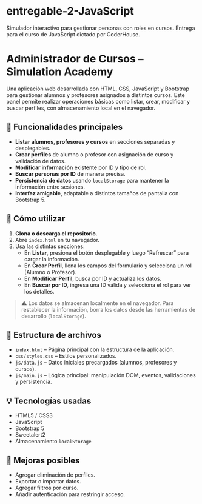 # entregable-2-JavaScript

Simulador interactivo para gestionar personas con roles en cursos. Entrega para el curso de JavaScript dictado por CoderHouse.

# Administrador de Cursos – Simulation Academy

Una aplicación web desarrollada con HTML, CSS, JavaScript y Bootstrap para gestionar alumnos y profesores asignados a distintos cursos. Este panel permite realizar operaciones básicas como listar, crear, modificar y buscar perfiles, con almacenamiento local en el navegador.

## 🎯 Funcionalidades principales

- **Listar alumnos, profesores y cursos** en secciones separadas y desplegables.
- **Crear perfiles** de alumno o profesor con asignación de curso y validación de datos.
- **Modificar información** existente por ID y tipo de rol.
- **Buscar personas por ID** de manera precisa.
- **Persistencia de datos** usando `localStorage` para mantener la información entre sesiones.
- **Interfaz amigable**, adaptable a distintos tamaños de pantalla con Bootstrap 5.

## 🚀 Cómo utilizar

1. **Clona o descarga el repositorio**.
2. Abre `index.html` en tu navegador.
3. Usa las distintas secciones:
   - En **Listar**, presiona el botón desplegable y luego “Refrescar” para cargar la información.
   - En **Crear Perfil**, llena los campos del formulario y selecciona un rol (Alumno o Profesor).
   - En **Modificar Perfil**, busca por ID y actualiza los datos.
   - En **Buscar por ID**, ingresa una ID válida y selecciona el rol para ver los detalles.

> ⚠️ Los datos se almacenan localmente en el navegador. Para restablecer la información, borra los datos desde las herramientas de desarrollo (`localStorage`).

## 📁 Estructura de archivos

- `index.html` – Página principal con la estructura de la aplicación.
- `css/styles.css` – Estilos personalizados.
- `js/data.js` – Datos iniciales precargados (alumnos, profesores y cursos).
- `js/main.js` – Lógica principal: manipulación DOM, eventos, validaciones y persistencia.

## 💡 Tecnologías usadas

- HTML5 / CSS3
- JavaScript
- Bootstrap 5
- Sweetalert2
- Almacenamiento `localStorage`

## 🧪 Mejoras posibles

- Agregar eliminación de perfiles.
- Exportar o importar datos.
- Agregar filtros por curso.
- Añadir autenticación para restringir acceso.